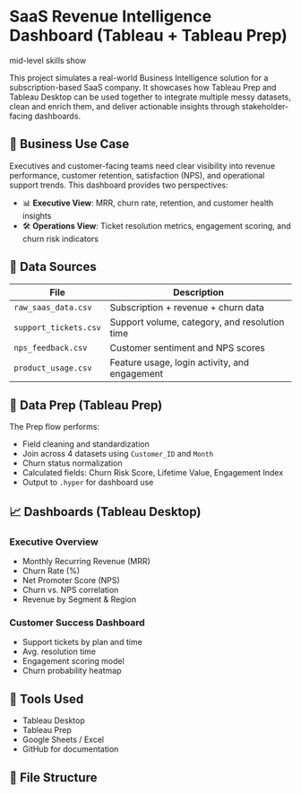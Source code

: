 # SaaS Revenue Intelligence Dashboard (Tableau + Tableau Prep)

mid-level skills show

This project simulates a real-world Business Intelligence solution for a subscription-based SaaS company. It showcases how Tableau Prep and Tableau Desktop can be used together to integrate multiple messy datasets, clean and enrich them, and deliver actionable insights through stakeholder-facing dashboards.

## 🎯 Business Use Case

Executives and customer-facing teams need clear visibility into revenue performance, customer retention, satisfaction (NPS), and operational support trends. This dashboard provides two perspectives:

- 📊 **Executive View**: MRR, churn rate, retention, and customer health insights
- 🛠 **Operations View**: Ticket resolution metrics, engagement scoring, and churn risk indicators

## 🧪 Data Sources

| File | Description |
|------|-------------|
| `raw_saas_data.csv` | Subscription + revenue + churn data  
| `support_tickets.csv` | Support volume, category, and resolution time  
| `nps_feedback.csv` | Customer sentiment and NPS scores  
| `product_usage.csv` | Feature usage, login activity, and engagement  

## 🧼 Data Prep (Tableau Prep)

The Prep flow performs:
- Field cleaning and standardization
- Join across 4 datasets using `Customer_ID` and `Month`
- Churn status normalization
- Calculated fields: Churn Risk Score, Lifetime Value, Engagement Index
- Output to `.hyper` for dashboard use

## 📈 Dashboards (Tableau Desktop)

### Executive Overview
- Monthly Recurring Revenue (MRR)
- Churn Rate (%)
- Net Promoter Score (NPS)
- Churn vs. NPS correlation
- Revenue by Segment & Region

### Customer Success Dashboard
- Support tickets by plan and time
- Avg. resolution time
- Engagement scoring model
- Churn probability heatmap

## 🧰 Tools Used
- Tableau Desktop  
- Tableau Prep  
- Google Sheets / Excel  
- GitHub for documentation  

## 📂 File Structure

